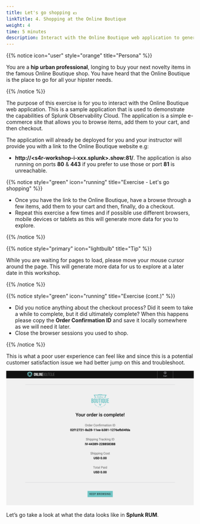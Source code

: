 ```yaml
---
title: Let's go shopping 💶
linkTitle: 4. Shopping at the Online Boutique
weight: 4
time: 5 minutes
description: Interact with the Online Boutique web application to generate data for Splunk Observability Cloud.
---
```


{{% notice icon="user" style="orange" title="Persona" %}}

You are a **hip urban professional**, longing to buy your next novelty items in the famous Online Boutique shop. You have heard that the Online Boutique is the place to go for all your hipster needs.

{{% /notice %}}

The purpose of this exercise is for you to interact with the Online Boutique web application.  This is a sample application that is used to demonstrate the capabilities of Splunk Observability Cloud. The application is a simple e-commerce site that allows you to browse items, add them to your cart, and then checkout.

The application will already be deployed for you and your instructor will provide you with a link to the Online Boutique website e.g:

* **http://<s4r-workshop-i-xxx.splunk>.show:81/**. The application is also running on ports **80** & **443** if you prefer to use those or port **81** is unreachable.

{{% notice style="green" icon="running" title="Exercise - Let's go shopping" %}}

* Once you have the link to the Online Boutique, have a browse through a few items, add them to your cart and then, finally, do a checkout.
* Repeat this exercise a few times and if possible use different browsers, mobile devices or tablets as this will generate more data for you to explore.

{{% /notice %}}

{{% notice style="primary" icon="lightbulb" title="Tip" %}}

While you are waiting for pages to load, please move your mouse cursor around the page. This will generate more data for us to explore at a later date in this workshop.

{{% /notice %}}

{{% notice style="green" icon="running" title="Exercise (cont.)" %}}

* Did you notice anything about the checkout process? Did it seem to take a while to complete, but it did ultimately complete? When this happens please copy the **Order Confirmation ID** and save it locally somewhere as we will need it later.
* Close the browser sessions you used to shop.

{{% /notice %}}

This is what a poor user experience can feel like and since this is a potential customer satisfaction issue we had better jump on this and troubleshoot.

![Online Boutique](images/shop.png)

Let’s go take a look at what the data looks like in **Splunk RUM**.
